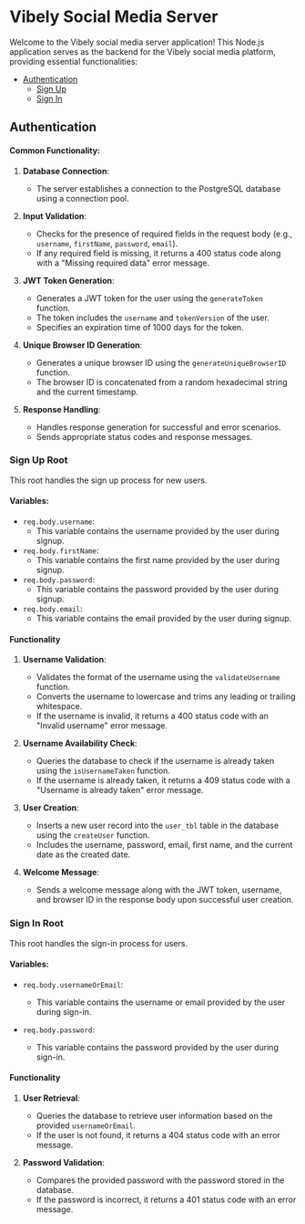 # Vibely Social Media Server

Welcome to the Vibely social media server application! This Node.js application serves as the backend for the Vibely social media platform, providing essential functionalities:

- [Authentication](#authentication)
  - [Sign Up](#sign-up-root)
  - [Sign In](#sign-in-root)

## Authentication

#### Common Functionality:

1. **Database Connection**:

   - The server establishes a connection to the PostgreSQL database using a connection pool.

2. **Input Validation**:

   - Checks for the presence of required fields in the request body (e.g., `username`, `firstName`, `password`, `email`).
   - If any required field is missing, it returns a 400 status code along with a "Missing required data" error message.

3. **JWT Token Generation**:

   - Generates a JWT token for the user using the `generateToken` function.
   - The token includes the `username` and `tokenVersion` of the user.
   - Specifies an expiration time of 1000 days for the token.

4. **Unique Browser ID Generation**:

   - Generates a unique browser ID using the `generateUniqueBrowserID` function.
   - The browser ID is concatenated from a random hexadecimal string and the current timestamp.

5. **Response Handling**:
   - Handles response generation for successful and error scenarios.
   - Sends appropriate status codes and response messages.

### Sign Up Root

This root handles the sign up process for new users.

#### Variables:

- `req.body.username`:
  - This variable contains the username provided by the user during signup.
- `req.body.firstName`:
  - This variable contains the first name provided by the user during signup.
- `req.body.password`:
  - This variable contains the password provided by the user during signup.
- `req.body.email`:
  - This variable contains the email provided by the user during signup.

#### Functionality

1. **Username Validation**:

   - Validates the format of the username using the `validateUsername` function.
   - Converts the username to lowercase and trims any leading or trailing whitespace.
   - If the username is invalid, it returns a 400 status code with an "Invalid username" error message.

2. **Username Availability Check**:

   - Queries the database to check if the username is already taken using the `isUsernameTaken` function.
   - If the username is already taken, it returns a 409 status code with a "Username is already taken" error message.

3. **User Creation**:

   - Inserts a new user record into the `user_tbl` table in the database using the `createUser` function.
   - Includes the username, password, email, first name, and the current date as the created date.

4. **Welcome Message**:

   - Sends a welcome message along with the JWT token, username, and browser ID in the response body upon successful user creation.

### Sign In Root

This root handles the sign-in process for users.

#### Variables:

- `req.body.usernameOrEmail`:

  - This variable contains the username or email provided by the user during sign-in.

- `req.body.password`:
  - This variable contains the password provided by the user during sign-in.

#### Functionality

1. **User Retrieval**:

   - Queries the database to retrieve user information based on the provided `usernameOrEmail`.
   - If the user is not found, it returns a 404 status code with an error message.

2. **Password Validation**:

   - Compares the provided password with the password stored in the database.
   - If the password is incorrect, it returns a 401 status code with an error message.
